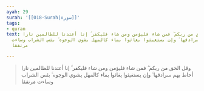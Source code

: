 ```yaml
---
ayah: 29
surah: '[[018-Surah|سورة]]'
tags:
- quran
text: وقل الحق من ربكم ۖ فمن شاء فليؤمن ومن شاء فليكفر ۚ إنا أعتدنا للظالمين نارا
  أحاط بهم سرادقها ۚ وإن يستغيثوا يغاثوا بماء كالمهل يشوي الوجوه ۚ بئس الشراب وساءت
  مرتفقا

---
```

> وقل الحق من ربكم ۖ فمن شاء فليؤمن ومن شاء فليكفر ۚ إنا أعتدنا للظالمين نارا أحاط بهم سرادقها ۚ وإن يستغيثوا يغاثوا بماء كالمهل يشوي الوجوه ۚ بئس الشراب وساءت مرتفقا

